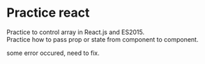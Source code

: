 # Practice react

Practice to control array in React.js and ES2015.  
Practice how to pass prop or state from component to component.  

some error occured, need to fix.
